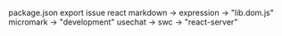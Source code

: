 package.json export issue
react markdown -> expression -> "lib.dom.js"
micromark -> "development"
usechat -> swc -> "react-server"